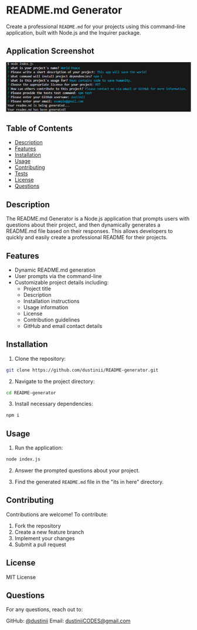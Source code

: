 # README.md Generator

Create a professional `README.md` for your projects using this command-line application, built with Node.js and the Inquirer package.

## Application Screenshot
![Screenshot of the Application](/project%20SS.png)

## Table of Contents

- [Description](#description)
- [Features](#features)
- [Installation](#installation)
- [Usage](#usage)
- [Contributing](#contributing)
- [Tests](#tests)
- [License](#license)
- [Questions](#questions)

## Description

The README.md Generator is a Node.js application that prompts users with questions about their project, and then dynamically generates a README.md file based on their responses. This allows developers to quickly and easily create a professional README for their projects.

## Features

- Dynamic README.md generation
- User prompts via the command-line
- Customizable project details including:
  - Project title
  - Description
  - Installation instructions
  - Usage information
  - License
  - Contribution guidelines
  - GitHub and email contact details

## Installation

1. Clone the repository:

```bash
git clone https://github.com/dustinii/README-generator.git
```

2. Navigate to the project directory:

```bash
cd README-generator
```

3. Install necessary dependencies:

```bash
npm i
```

## Usage

1. Run the application:

```bash
node index.js
```

2. Answer the prompted questions about your project.

3. Find the generated `README.md` file in the "its in here" directory.

## Contributing

Contributions are welcome! To contribute:

1. Fork the repository
2. Create a new feature branch
3. Implement your changes
4. Submit a pull request

## License

MIT License

## Questions

For any questions, reach out to:

GitHub: [@dustinii](https://https://github.com/dustinii)
Email: dustiniiCODES@gmail.com
